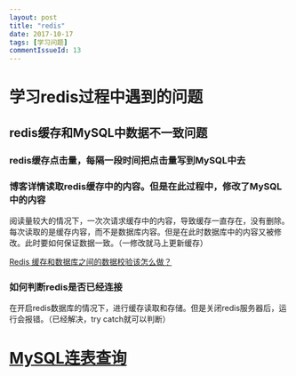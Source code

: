 ```yaml
---
layout: post
title: "redis"
date: 2017-10-17
tags: [学习问题]
commentIssueId: 13
---
```


# 学习redis过程中遇到的问题

## redis缓存和MySQL中数据不一致问题

### redis缓存点击量，每隔一段时间把点击量写到MySQL中去

### 博客详情读取redis缓存中的内容。但是在此过程中，修改了MySQL中的内容

阅读量较大的情况下，一次次请求缓存中的内容，导致缓存一直存在，没有删除。每次读取的是缓存内容，而不是数据库内容。但是在此时数据库中的内容又被修改。此时要如何保证数据一致。（一修改就马上更新缓存）

[Redis 缓存和数据库之间的数据校验该怎么做？](https://segmentfault.com/q/1010000001589464)

### 如何判断redis是否已经连接

在开启redis数据库的情况下，进行缓存读取和存储。但是关闭redis服务器后，运行会报错。（已经解决，try catch就可以判断）

# [MySQL连表查询](http://www.runoob.com/mysql/mysql-join.html)


